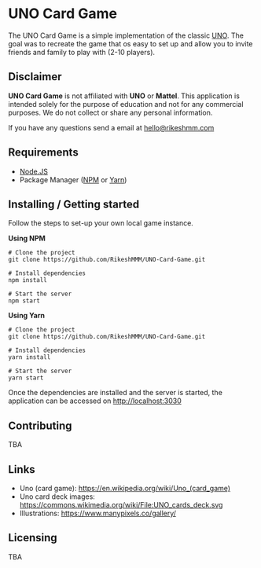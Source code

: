 # UNO Card Game

The UNO Card Game is a simple implementation of the classic [UNO](https://en.wikipedia.org/wiki/Uno_(card_game)). The goal was to recreate the game that os easy to set up and allow you to invite friends and family to play with (2-10 players).

## Disclaimer

**UNO Card Game** is not affiliated with **UNO** or **Mattel**. This application is intended solely for the purpose of education and not for any commercial purposes. We do not collect or share any personal information.

If you have any questions send a email at [hello@rikeshmm.com](mailto:hello@rikeshmm.com)

## Requirements

- [Node.JS](https://nodejs.org/en/)
- Package Manager ([NPM](https://www.npmjs.com) or [Yarn](https://yarnpkg.com))

## Installing / Getting started

Follow the steps to set-up your own local game instance.

**Using NPM**

```shell
# Clone the project
git clone https://github.com/RikeshMMM/UNO-Card-Game.git

# Install dependencies
npm install

# Start the server
npm start
```

**Using Yarn**

```shell
# Clone the project
git clone https://github.com/RikeshMMM/UNO-Card-Game.git

# Install dependencies
yarn install

# Start the server
yarn start
```

Once the dependencies are installed and the server is started, the application can be accessed on [http://localhost:3030](http://localhost:3030)

## Contributing

TBA

## Links

- Uno (card game): https://en.wikipedia.org/wiki/Uno_(card_game)
- Uno card deck images: https://commons.wikimedia.org/wiki/File:UNO_cards_deck.svg
- Illustrations: https://www.manypixels.co/gallery/

## Licensing

TBA